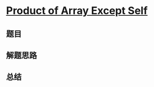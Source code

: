 # [Product of Array Except Self](https://leetcode.com/problems/product-of-array-except-self/)
## 题目


## 解题思路


## 总结


